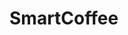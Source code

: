 # SmartCoffee
<diV>
  <img scr="https://github.com/user-attachments/assets/8136bb39-9a1c-474d-b66c-ebd0a3290876">
</diV>
